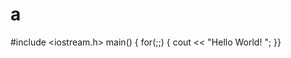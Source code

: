 a
=

#include &lt;iostream.h>  main() {     for(;;)     {         cout &lt;&lt; "Hello World! ";     }}

